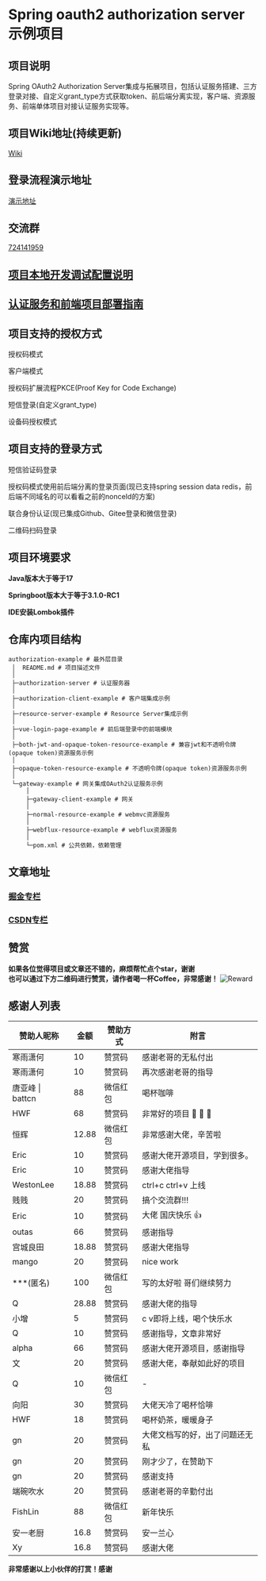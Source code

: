 # Spring oauth2 authorization server示例项目

## 项目说明

Spring OAuth2 Authorization Server集成与拓展项目，包括认证服务搭建、三方登录对接、自定义grant_type方式获取token、前后端分离实现，客户端、资源服务、前端单体项目对接认证服务实现等。

## 项目Wiki地址(持续更新)

[Wiki](https://gitee.com/vains-Sofia/authorization-example/wikis/pages)

## 登录流程演示地址
[演示地址](http://k7fsqkhtbx.cdhttp.cn)

## 交流群
[724141959](http://qm.qq.com/cgi-bin/qm/qr?_wv=1027&k=TJ6P1zOGofljK4xxnRrmn_3p42V995OD&authKey=h3YWSUIJXL23m34ATDfWlYa61UQRyBRxBpoMnDGoU%2BJKKfcHWGYMZC9bAJ%2FZ69Ax&noverify=0&group_code=724141959)

## [项目本地开发调试配置说明](https://gitee.com/vains-Sofia/authorization-example/wikis/pages?sort_id=9430954&doc_id=4386245)

## [认证服务和前端项目部署指南](https://gitee.com/vains-Sofia/authorization-example/wikis/pages?sort_id=8407202&doc_id=4386245)

## 项目支持的授权方式

授权码模式

客户端模式

授权码扩展流程PKCE(Proof Key for Code Exchange)

短信登录(自定义grant_type)

设备码授权模式

## 项目支持的登录方式
短信验证码登录

授权码模式使用前后端分离的登录页面(现已支持spring session data redis，前后端不同域名的可以看看之前的nonceId的方案)

联合身份认证(现已集成Github、Gitee登录和微信登录)

二维码扫码登录

## 项目环境要求

**Java版本大于等于17**

**Springboot版本大于等于3.1.0-RC1**

**IDE安装Lombok插件**

## 仓库内项目结构

```
authorization-example # 最外层目录
 │  README.md # 项目描述文件
 │  
 ├─authorization-server # 认证服务器
 │  
 ├─authorization-client-example # 客户端集成示例
 │  
 ├─resource-server-example # Resource Server集成示例
 │  
 ├─vue-login-page-example # 前后端登录中的前端模块
 │  
 ├─both-jwt-and-opaque-token-resource-example # 兼容jwt和不透明令牌(opaque token)资源服务示例
 │  
 ├─opaque-token-resource-example # 不透明令牌(opaque token)资源服务示例
 │  
 └─gateway-example # 网关集成OAuth2认证服务示例
     │  
     ├─gateway-client-example # 网关
     │  
     ├─normal-resource-example # webmvc资源服务
     │  
     ├─webflux-resource-example # webflux资源服务
     │  
     └─pom.xml # 公共依赖，依赖管理
```

## 文章地址

### [掘金专栏](https://juejin.cn/column/7239953874950684732)

### [CSDN专栏](https://blog.csdn.net/weixin_43356507/category_12338180.html)

## 赞赏

**如果各位觉得项目或文章还不错的，麻烦帮忙点个star，谢谢**<br />
**也可以通过下方二维码进行赞赏，请作者喝一杯Coffee，非常感谢！**
![Reward](images/Reward.jpg)


## 感谢人列表

| 赞助人昵称             | 金额    | 赞助方式 | 附言                          |
|-------------------|-------| -------- |-----------------------------|
| 寒雨潇何              | 10    | 赞赏码   | 感谢老哥的无私付出                   |
| 寒雨潇何              | 10    | 赞赏码   | 再次感谢老哥的指导                   |
| 唐亚峰 &#124; battcn | 88    | 微信红包   | 喝杯咖啡                        |
| HWF               | 68    | 赞赏码   | 非常好的项目 :clap: :clap: :clap: |
| 恒辉                | 12.88 | 微信红包   | 非常感谢大佬，辛苦啦                  |
| Eric              | 10    | 赞赏码   | 感谢大佬开源项目，学到很多。              |
| Eric              | 10    | 赞赏码   | 感谢大佬指导                      |
| WestonLee         | 18.88 | 赞赏码   | ctrl+c ctrl+v 上线            |
| 贱贱                | 20    | 赞赏码   | 搞个交流群!!!                    |
| Eric              | 10    | 赞赏码   | 大佬 国庆快乐 :+1:                |
| outas             | 66    | 赞赏码  | 感谢指导                        |
| 宫城良田              | 18.88 | 赞赏码  | 感谢大佬指导                      |
| mango             | 20    | 赞赏码  | nice work                   |
| \*\*\*(匿名)        | 100   | 微信红包  | 写的太好啦 哥们继续努力                |
| Q                 | 28.88 | 赞赏码  | 感谢大佬的指导                     |
| 小增                | 5     | 赞赏码  | c v即将上线，喝个快乐水               |
| Q                 | 10    | 赞赏码  | 感谢指导，文章非常好                  |
| alpha             | 66    | 赞赏码  | 感谢大佬开源项目，感谢指导               |
| 文                 | 20    | 赞赏码  | 感谢大佬，奉献如此好的项目               |
| Q                 | 10    | 微信红包  | -                           |
| 向阳                | 30    | 赞赏码  | 大佬天冷了喝杯恰啡                   |
| HWF               | 18    | 赞赏码  | 喝杯奶茶，暖暖身子                   |
| gn                | 20    | 赞赏码  | 大佬文档写的好，出了问题还无私             |
| gn                | 20    | 赞赏码  | 刚才少了，在赞助下                   |
| gn                | 20    | 赞赏码  | 感谢支持                        |
| 端碗吹水              | 20    | 赞赏码  | 感谢老哥的辛勤付出                   |
| FishLin           | 88    | 微信红包  | 新年快乐                        | 
| 安一老厨              | 16.8  | 赞赏码  | 安一兰心                        | 
| Xy              | 16.8  | 赞赏码  | 感谢大佬                        | 


**非常感谢以上小伙伴的打赏！感谢**

